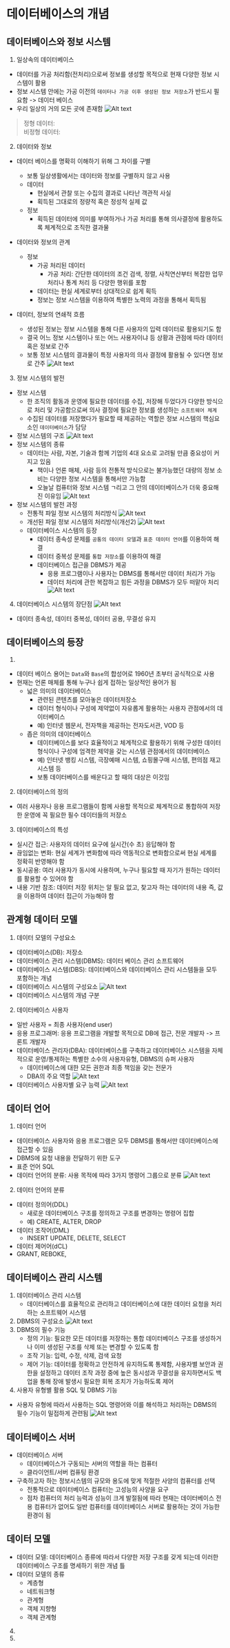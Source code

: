 # 데이터베이스의 개념
## 데이터베이스와 정보 시스템
1. 일상속의 데이터베이스
- 데이터를 가공 처리함(전처리)으로써 정보를 생성할 목적으로 현재 다양한 정보 시스템이 활용
- 정보 시스템 안에는 가공 이전의 `데이터나 가공 이후 생성된 정보 저장소`가 반드시 필요함 -> 데이터 베이스
- 우리 일상의 거의 모든 곳에 존재함
    ![Alt text](image-105.png)
> 정형 데이터:     
비정형 데이터: 
2. 데이터와 정보
- 데이터 베이스를 명확히 이해하기 위해 그 차이를 구별
    - 보통 일상생활에서는 데이터와 정보를 구별하지 않고 사용
    - 데이터
        - 현실에서 관찰 또는 수집의 결과로 나타난 객관적 사실
        - 획득된 그대로의 정량적 혹은 정성적 실제 값
    - 정보
        - 획득된 데이터에 의미를 부여하거나 가공 처리를 통해 의사결정에 활용하도록 체계적으로 조직한 결과물

- 데이터와 정보의 관계
    - 정보
        - 가공 처리된 데이터
            - 가공 처리: 간단한 데이터의 조건 검색, 정렬, 사칙연산부터 복잡한 업무 처리나 통계 처리 등 다양한 행위를 포함
        - 데이터는 현실 세계로부터 상대적으로 쉽게 획득
        - 정보는 정보 시스템을 이용하여 특별한 노력의 과정을 통해서 획득됨
- 데이터, 정보의 연쇄적 흐름
    - 생성된 정보는 정보 시스템을 통해 다른 사용자의 입력 데이터로 활용되기도 함
    - 결국 어느 정보 시스템이나 또는 어느 사용자이냐 등 상황과 관점에 따라 데이터 혹은 정보로 간주
    - 보통 정보 시스템의 결과물이 특정 사용자의 의사 결정에 활용될 수 있다면 정보로 간주
    ![Alt text](image-106.png)
3. 정보 시스템의 발전
- 정보 시스템
    - 한 조직의 활동과 운영에 필요한 데이터를 수집, 저장해 두었다가 다양한 방식으로 처리 및 가공함으로써 의사 결정에 필요한 정보를 생성하는 `소프트웨어 체계`
    - 수집된 데이터를 저장했다가 필요할 때 제공하는 역할은 정보 시스템의 핵심요소인 `데이터베이스`가 담당
- 정보 시스템의 구조
    ![Alt text](image-107.png)
- 정보 시스템의 종류
    - 데이터는 사람, 자본, 기술과 함께 기업의 4대 요소로 고려될 만큼 중요성이 커지고 있음
        - 책이나 언론 매체, 사람 등의 전통적 방식으로는 불가능했던 대량의 정보 소비는 다양한 정보 시스템을 통해서만 가능함
        - 오늘날 컴퓨터와 정보 시스템 ㄱ리고 그 안의 데이터베이스가 더욱 중요해진 이유임
    ![Alt text](image-108.png)
- 정보 시스템의 발전 과정
    - 전통적 파일 정보 시스템의 처리방식
    ![Alt text](image-109.png)
    - 개선된 파일 정보 시스템의 처리방식(개선2)
    ![Alt text](image-110.png)
    - 데이터베이스 시스템의 등장
        - 데이터 종속성 문제를 `공통의 데이터 모델`과 `표준 데이터 언어`를 이용하여 해결
        - 데이터 중복성 문제를 `통합 저장소`를 이용하여 해결
        - 데이터베이스 접근을 DBMS가 제공
            - 응용 프로그램이나 사용자는 DBMS를 통해서만 데이터 처리가 가능
            - 데이터 처리에 관한 복잡하고 힘든 과정을 DBMS가 모두 떠맡아 처리 
      ![Alt text](image-112.png)
4. 데이터베이스 시스템의 장단점
![Alt text](image-114.png)
- 데이터 종속성, 데이터 중복성, 데이터 공용, 무결성 유지
## 데이터베이스의 등장
1. 
- 데이터 베이스 용어는 `Data`와 `Base`의 합성어로 1960년 초부터 공식적으로 사용
- 현재는 언론 매체를 통해 누구나 쉽게 접하는 일상적인 용어가 됨
    - 넓은 의미의 데이터베이스
        - 관련된 콘텐츠를 모아놓은 데이터저장소
        - 데이터 형식이나 구성에 제약없이 자유롭게 활용하는 사용자 관점에서의 데이터베이스
        - 예) 인터넷 웹문서, 전자책을 제공하는 전자도서관, VOD 등
    - 좁은 의미의 데이터베이스
        - 데이터베이스를 보다 효율적이고 체계적으로 활용하기 위해 구성한 데이터 형식이나 구성에 엄격한 제약을 갖는 시스템 관점에서의 데이터베이스
        - 예) 인터넷 뱅킹 시스템, 극장예매 시스템, 쇼핑몰구매 시스템, 편의점 재고 시스템 등
        - 보통 데이터베이스를 배운다고 할 때의 대상은 이것임
2. 데이터베이스의 정의
- 여러 사용자나 응용 프로그램들이 함께 사용할 목적으로 체계적으로 통합하여 저장한 운영에 꼭 필요한 필수 데이터들의 저장소
3. 데이터베이스의 특성
- 실시간 접근: 사용자의 데이터 요구에 실시간(수 초) 응답해야 함
- 끊임없는 변화: 현실 세계가 변화함에 따라 역동적으로 변화함으로써 현실 세계를 정확히 반영해야 함
- 동시공용: 여러 사용자가 동시에 사용하며, 누구나 필요할 때 자기가 원하는 데이터를 활용할 수 있어야 함
- 내용 기반 참조: 데이터 저장 위치는 알 필요 없고, 찾고자 하는 데이터의 내용 즉, 값을 이용하여 데이터 접근이 가능해야 함
## 관계형 데이터 모델
1. 데이터 모델의 구성요소
- 데이터베이스(DB): 저장소
- 데이터베이스 관리 시스템(DBMS): 데이터 베이스 관리 소프트웨어
- 데이터베이스 시스템(DBS): 데이터베이스와 데이터베이스 관리 시스템들을 모두 포함하는 개념
- 데이터베이스 시스템의 구성요소
![Alt text](image-115.png)
- 데이터베이스 시스템의 개념
구분
2. 데이터베이스 사용자
- 일반 사용자 = 최종 사용자(end user)
- 응용 프로그래머: 응용 프로그램을 개발할 목적으로 DB에 접근, 전문 개발자 -> 프론트 개발자
- 데이터베이스 관리자(DBA): 데이터베이스를 구축하고 데이터베이스 시스템을 자체적으로 운영/통제하는 특별한 소수의 사용자유형, DBMS의 슈퍼 사용자
    - 데이터베이스에 대한 모든 권한과 최종 책임을 갖는 전문가
    - DBA의 주요 역할
    ![Alt text](image-116.png)
- 데이터베이스 사용자별 요구 능력
    ![Alt text](image-117.png)
## 데이터 언어
1. 데이터 언어
- 데이터베이스 사용자와 응용 프로그램은 모두 DBMS를 통해서만 데이터베이스에 접근할 수 있음
- DBMS에 요청 내용을 전달하기 위한 도구
- 표준 언어 SQL
- 데이터 언어의 분류: 사용 목적에 따라 3가지 명령어 그룹으로 분류
![Alt text](image-118.png)
2. 데이터 언어의 분류
- 데이터 정의어(DDL)
    - 새로운 데이터베이스 구조를 정의하고 구조를 변경하는 명령어 집합
    - 예) CREATE, ALTER, DROP
- 데이터 조작어(DML)
    - INSERT UPDATE, DELETE, SELECT
- 데이터 제어어(dCL)
 - GRANT, REBOKE, 
## 데이터베이스 관리 시스템
1. 데이터베이스 관리 시스템
    - 데이터베이스를 효율적으로 관리하고 데이터베이스에 대한 데이터 요청을 처리하는 소프트웨어 시스템
2. DBMS의 구성요소 
![Alt text](image-119.png)
3. DBMS의 필수 기능
    - 정의 기능: 필요한 모든 데이터를 저장하는 통합 데이터베이스 구조를 생성하거나 이미 생성된 구조를 삭제 또는 변경할 수 있도록 함
    - 조작 기능: 입력, 수정, 삭제, 검색 요청
    - 제어 기능: 데이터를 정확하고 안전하게 유지하도록 통제함, 사용자별 보안과 권한을 설정하고 데이터 조작 과정 중에 높은 동시성과 무결성을 유지하면서도 백업을 통해 장애 발생시 필요한 회복 조치가 가능하도록 제어
4. 사용자 유형별 활용 SQL 및 DBMS 기능
- 사용자 유형에 따라서 사용하는 SQL 명령어와 이를 해석하고 처리하는 DBMS의 필수 기능이 밀접하게 관련됨
![Alt text](image-120.png)
## 데이터베이스 서버
- 데이터베이스 서버
    - 데이터베이스가 구동되는 서버의 역할을 하는 컴퓨터
    - 클라이언트/서버 컴퓨팅 환경
- 구축하고자 하는 정보시스템의 규모와 용도에 맞게 적절한 사양의 컴퓨터를 선택
    - 전통적으로 데이터베이스 컴퓨터는 고성능의 사양을 요구
    - 점차 컴퓨터의 처리 능력과 성능이 크게 발절됨에 따라 현재는 데이터베이스 전용 컴퓨터가 없어도 일반 컴퓨터를 데이터베이스 서버로 활용하는 것이 가능한 환경이 됨
## 데이터 모델
- 데이터 모델: 데이터베이스 종류에 따라서 다양한 저장 구조를 갖게 되는데 이러한 데이터베이스 구조를 명세하기 위한 개념 틀
- 데이터 모델의 종류
    - 계층형
    - 네트워크형
    - 관계형
    - 객체 지향형
    - 객체 관계형
4. 
5. 
